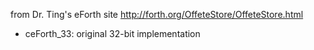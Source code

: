 from Dr. Ting's eForth site http://forth.org/OffeteStore/OffeteStore.html
* ceForth_33: original 32-bit implementation


